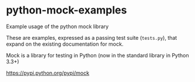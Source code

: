 python-mock-examples
====================

Example usage of the python mock library

These are examples, expressed as a passing test suite (`tests.py`), that expand on the existing documentation for mock.

Mock is a library for testing in Python (now in the standard library in Python 3.3+)

https://pypi.python.org/pypi/mock

